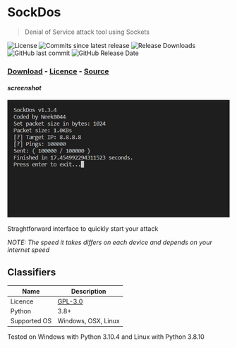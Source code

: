 # SockDos

> Denial of Service attack tool using Sockets

![License](https://img.shields.io/github/license/hazelpill/SockDos)
![Commits since latest release](https://img.shields.io/github/commits-since/hazelpill/SockDos/latest)
![Release Downloads](https://img.shields.io/github/downloads/hazelpill/SockDos/total)
![GitHub last commit](https://img.shields.io/github/last-commit/hazelpill/SockDos)
![GitHub Release Date](https://img.shields.io/github/release-date/hazelpill/SockDos)


### [Download](https://github.com/hazelpill/SockDos/releases/latest) - [Licence](https://github.com/hazelpill/SockDos/blob/main/LICENSE) - [Source](https://github.com/hazelpill/SockDos/tree/main/source)

#### *screenshot*

<img src="https://github.com/hazelpill/SockDos/blob/main/images/img1.png?raw=true">

Straghtforward interface to quickly start your attack

*NOTE: The speed it takes differs on each device and depends on your internet speed*
<br>

## Classifiers

| Name | Description |
| --- | --- |
| Licence | [GPL-3.0](https://github.com/hazelpill/SockDos/blob/main/LICENSE) |
| Python | 3.8+ |
| Supported OS | Windows, OSX, Linux |

Tested on Windows with Python 3.10.4 and Linux with Python 3.8.10
